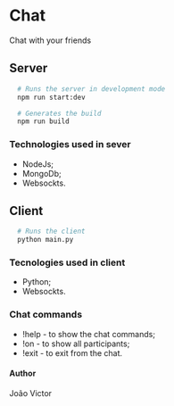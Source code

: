 # Chat

Chat with your friends

## Server

```bash
  # Runs the server in development mode
  npm run start:dev

  # Generates the build
  npm run build
```

### Technologies used in sever

 - NodeJs;
 - MongoDb;
 - Websockts.

## Client

```bash
  # Runs the client
  python main.py
```

### Tecnologies used in client

 - Python;
 - Websockts.

### Chat commands

 - !help - to show the chat commands;
 - !on - to show all participants;
 - !exit - to exit from the chat.

#### Author

João Victor
